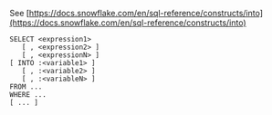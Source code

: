 See [https://docs.snowflake.com/en/sql-reference/constructs/into](https://docs.snowflake.com/en/sql-reference/constructs/into)
```
SELECT <expression1>
   [ , <expression2> ]
   [ , <expressionN> ]
[ INTO :<variable1> ]
   [ , :<variable2> ]
   [ , :<variableN> ]
FROM ...
WHERE ...
[ ... ]
```

